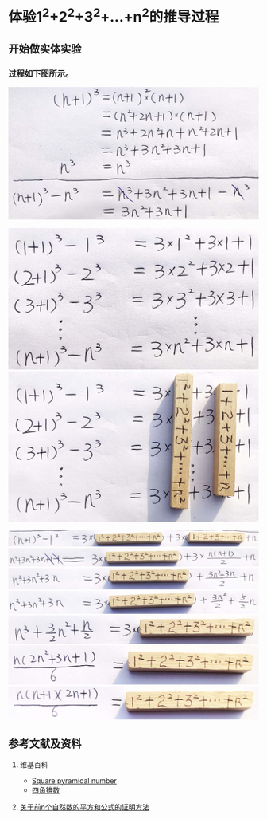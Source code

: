 # 体验1<sup>2</sup>+2<sup>2</sup>+3<sup>2</sup>+...+n<sup>2</sup>的推导过程

## 开始做实体实验

### 过程如下图所示。

![](/images/数论/体验自然数2次幂之和的推导过程/1a1.jpg)

![](/images/数论/体验自然数2次幂之和的推导过程/2a1.jpg)
![](/images/数论/体验自然数2次幂之和的推导过程/2a2.jpg)

![](/images/数论/体验自然数2次幂之和的推导过程/3a1.jpg)
![](/images/数论/体验自然数2次幂之和的推导过程/3a2.jpg)
![](/images/数论/体验自然数2次幂之和的推导过程/3a3.jpg)
![](/images/数论/体验自然数2次幂之和的推导过程/3a4.jpg)
![](/images/数论/体验自然数2次幂之和的推导过程/3a5.jpg)
![](/images/数论/体验自然数2次幂之和的推导过程/3a6.jpg)
![](/images/数论/体验自然数2次幂之和的推导过程/3a7.jpg)

## 参考文献及资料

1. 维基百科
	- [Square pyramidal number](https://en.wikipedia.org/wiki/Square_pyramidal_number) 
	- [四角锥数](https://zh.wikipedia.org/wiki/%E5%9B%9B%E8%A7%92%E9%8C%90%E6%95%B8) 

2. [关于前n个自然数的平方和公式的证明方法](https://blog.csdn.net/Mmdapl/article/details/79660983)